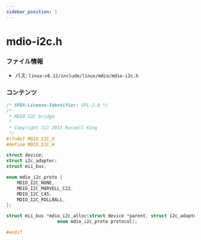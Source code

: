 ```yaml
---
sidebar_position: 1
---
```

# mdio-i2c.h

### ファイル情報

- パス: `linux-v6.12/include/linux/mdio/mdio-i2c.h`

### コンテンツ

```h
/* SPDX-License-Identifier: GPL-2.0 */
/*
 * MDIO I2C bridge
 *
 * Copyright (C) 2015 Russell King
 */
#ifndef MDIO_I2C_H
#define MDIO_I2C_H

struct device;
struct i2c_adapter;
struct mii_bus;

enum mdio_i2c_proto {
	MDIO_I2C_NONE,
	MDIO_I2C_MARVELL_C22,
	MDIO_I2C_C45,
	MDIO_I2C_ROLLBALL,
};

struct mii_bus *mdio_i2c_alloc(struct device *parent, struct i2c_adapter *i2c,
			       enum mdio_i2c_proto protocol);

#endif

```
